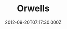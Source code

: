 ---
date: 2012-09-20T07:17:30.000Z
title: Orwells
latitude: 52.053377
longitude: 1.137103
category: checkin
---